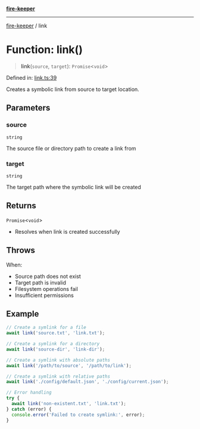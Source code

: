 [**fire-keeper**](../README.md)

***

[fire-keeper](../README.md) / link

# Function: link()

> **link**(`source`, `target`): `Promise`\<`void`\>

Defined in: [link.ts:39](https://github.com/phonowell/fire-keeper/blob/master/src/link.ts#L39)

Creates a symbolic link from source to target location.

## Parameters

### source

`string`

The source file or directory path to create a link from

### target

`string`

The target path where the symbolic link will be created

## Returns

`Promise`\<`void`\>

- Resolves when link is created successfully

## Throws

When:
  - Source path does not exist
  - Target path is invalid
  - Filesystem operations fail
  - Insufficient permissions

## Example

```typescript
// Create a symlink for a file
await link('source.txt', 'link.txt');

// Create a symlink for a directory
await link('source-dir', 'link-dir');

// Create a symlink with absolute paths
await link('/path/to/source', '/path/to/link');

// Create a symlink with relative paths
await link('./config/default.json', './config/current.json');

// Error handling
try {
  await link('non-existent.txt', 'link.txt');
} catch (error) {
  console.error('Failed to create symlink:', error);
}
```
